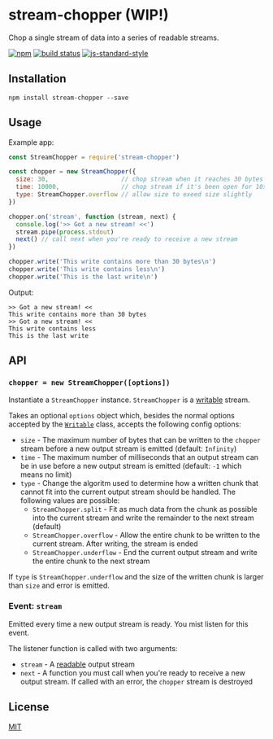# stream-chopper (WIP!)

Chop a single stream of data into a series of readable streams.

[![npm](https://img.shields.io/npm/v/stream-chopper.svg)](https://www.npmjs.com/package/stream-chopper)
[![build status](https://travis-ci.org/watson/stream-chopper.svg?branch=master)](https://travis-ci.org/watson/stream-chopper)
[![js-standard-style](https://img.shields.io/badge/code%20style-standard-brightgreen.svg?style=flat)](https://github.com/feross/standard)

## Installation

```
npm install stream-chopper --save
```

## Usage

Example app:

```js
const StreamChopper = require('stream-chopper')

const chopper = new StreamChopper({
  size: 30,                    // chop stream when it reaches 30 bytes
  time: 10000,                 // chop stream if it's been open for 10s
  type: StreamChopper.overflow // allow size to exeed size slightly
})

chopper.on('stream', function (stream, next) {
  console.log('>> Got a new stream! <<')
  stream.pipe(process.stdout)
  next() // call next when you're ready to receive a new stream
})

chopper.write('This write contains more than 30 bytes\n')
chopper.write('This write contains less\n')
chopper.write('This is the last write\n')
```

Output:

```
>> Got a new stream! <<
This write contains more than 30 bytes
>> Got a new stream! <<
This write contains less
This is the last write
```

## API

### `chopper = new StreamChopper([options])`

Instantiate a `StreamChopper` instance. `StreamChopper` is a [writable]
stream.

Takes an optional `options` object which, besides the normal options
accepted by the [`Writable`][writable] class, accepts the following
config options:

- `size` - The maximum number of bytes that can be written to the
  `chopper` stream before a new output stream is emitted (default:
  `Infinity`)
- `time` - The maximum number of milliseconds that an output stream can
  be in use before a new output stream is emitted (default: `-1` which
  means no limit)
- `type` - Change the algoritm used to determine how a written chunk
  that cannot fit into the current output stream should be handled. The
  following values are possible:
  - `StreamChopper.split` - Fit as much data from the chunk as possible
    into the current stream and write the remainder to the next stream
    (default)
  - `StreamChopper.overflow` - Allow the entire chunk to be written to
    the current stream. After writing, the stream is ended
  - `StreamChopper.underflow` - End the current output stream and write
    the entire chunk to the next stream

If `type` is `StreamChopper.underflow` and the size of the written chunk
is larger than `size` and error is emitted.

### Event: `stream`

Emitted every time a new output stream is ready. You mist listen for
this event.

The listener function is called with two arguments:

- `stream` - A [readable] output stream
- `next` - A function you must call when you're ready to receive a new
  output stream. If called with an error, the `chopper` stream is
  destroyed

## License

[MIT](https://github.com/watson/stream-chopper/blob/master/LICENSE)

[writable]: https://nodejs.org/api/stream.html#stream_class_stream_writable
[readable]: https://nodejs.org/api/stream.html#stream_class_stream_readable

